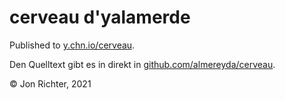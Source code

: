 # cerveau d'yalamerde

Published to [y.chn.io/cerveau](http://y.chn.io/cerveau/).

Den Quelltext gibt es in direkt in [github.com/almereyda/cerveau](https://github.com/almereyda/cerveau/).

© Jon Richter, 2021
